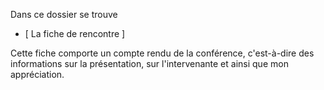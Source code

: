 Dans ce dossier se trouve 

- [ La fiche de rencontre ] 

Cette fiche comporte un compte rendu de la conférence, c'est-à-dire des informations sur la présentation, sur l'intervenante et ainsi que mon appréciation.
